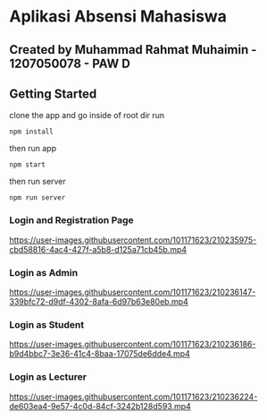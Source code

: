# Aplikasi Absensi Mahasiswa 

## Created by Muhammad Rahmat Muhaimin - 1207050078 - PAW D

## Getting Started

clone the app and go inside of root dir run
```
npm install
```
then run app
```
npm start
```
then run server
```
npm run server
```

### Login and Registration Page
https://user-images.githubusercontent.com/101171623/210235975-cbd58816-4ac4-427f-a5b8-d125a71cb45b.mp4

### Login as Admin
https://user-images.githubusercontent.com/101171623/210236147-339bfc72-d9df-4302-8afa-6d97b63e80eb.mp4

### Login as Student
https://user-images.githubusercontent.com/101171623/210236186-b9d4bbc7-3e36-41c4-8baa-17075de6dde4.mp4

### Login as Lecturer
https://user-images.githubusercontent.com/101171623/210236224-de603ea4-9e57-4c0d-84cf-3242b128d593.mp4





